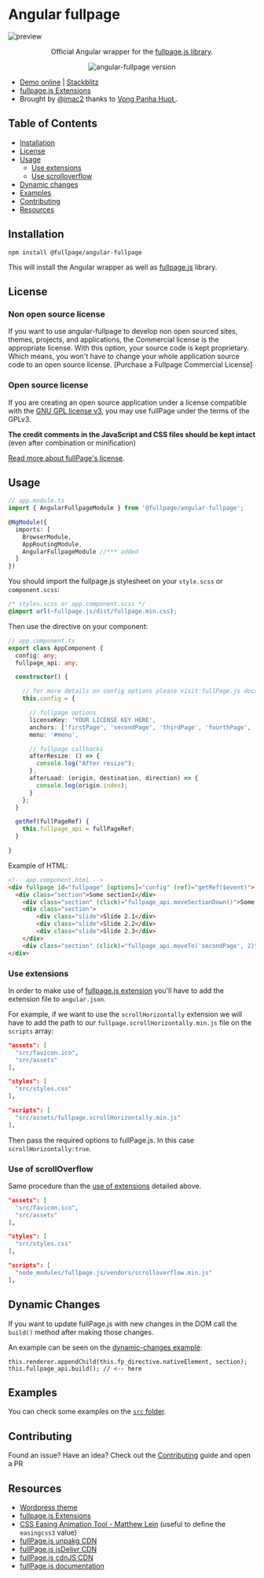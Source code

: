 # Angular fullpage
![preview](https://alvarotrigo.com/angular-fullpage/imgs/angular-fullpage-wrapper.png?v=2)
<p align="center">
Official Angular wrapper for the <a target="_blank" href="https://github.com/alvarotrigo/fullPage.js/">fullpage.js library</a>.
</p>
<p align="center">
  <img src="https://img.shields.io/badge/angular--fullpage-v0.0.8-brightgreen.svg" alt="angular-fullpage version" />
</p>

- [Demo online](https://alvarotrigo.com/angular-fullpage/) | [Stackblitz](https://stackblitz.com/edit/angular-nqsqwk)
- [fullpage.js Extensions](https://alvarotrigo.com/fullPage/extensions/)
- Brought by [@imac2](https://twitter.com/imac2) thanks to [Vong Panha Huot
](https://github.com/vh13294).

## Table of Contents

- [Installation](https://github.com/alvarotrigo/angular-fullpage#installation)
- [License](https://github.com/alvarotrigo/angular-fullpage#license)
- [Usage](https://github.com/alvarotrigo/angular-fullpage#usage)
  - [Use extensions](https://github.com/alvarotrigo/angular-fullpage#use-extensions)
  - [Use scrolloverflow](https://github.com/alvarotrigo/angular-fullpage#use-of-scrolloverflow)
- [Dynamic changes](https://github.com/alvarotrigo/angular-fullpage#dynamic-changes)
- [Examples](https://github.com/alvarotrigo/angular-fullpage#examples)
- [Contributing](https://github.com/alvarotrigo/angular-fullpage#contributing)
- [Resources](https://github.com/alvarotrigo/angular-fullpage#resources)

## Installation

```shell
npm install @fullpage/angular-fullpage
```

This will install the Angular wrapper as well as [fullpage.js](https://github.com/alvarotrigo/fullPage.js/) library.

## License

### Non open source license

If you want to use angular-fullpage to develop non open sourced sites, themes, projects, and applications, the Commercial license is the appropriate license. With this option, your source code is kept proprietary. Which means, you won't have to change your whole application source code to an open source license. [Purchase a Fullpage Commercial License]

### Open source license

If you are creating an open source application under a license compatible with the [GNU GPL license v3](https://www.gnu.org/licenses/gpl-3.0.html), you may use fullPage under the terms of the GPLv3.

**The credit comments in the JavaScript and CSS files should be kept intact** (even after combination or minification)

[Read more about fullPage's license](https://alvarotrigo.com/fullPage/pricing/).

## Usage

```typescript
// app.module.ts
import { AngularFullpageModule } from '@fullpage/angular-fullpage';

@NgModule({
  imports: [
    BrowserModule,
    AppRoutingModule,
    AngularFullpageModule //*** added
  ]
})
```

You should import the fullpage.js stylesheet on your `style.scss` or `component.scss`:

```scss
/* styles.scss or app.component.scss */
@import url(~fullpage.js/dist/fullpage.min.css);
```

Then use the directive on your component:

```typescript
// app.component.ts
export class AppComponent {
  config: any;
  fullpage_api: any;

  constructor() {

    // for more details on config options please visit fullPage.js docs
    this.config = {

      // fullpage options
      licenseKey: 'YOUR LICENSE KEY HERE',
      anchors: ['firstPage', 'secondPage', 'thirdPage', 'fourthPage', 'lastPage'],
      menu: '#menu',

      // fullpage callbacks
      afterResize: () => {
        console.log("After resize");
      },
      afterLoad: (origin, destination, direction) => {
        console.log(origin.index);
      }
    };
  }

  getRef(fullPageRef) {
    this.fullpage_api = fullPageRef;
  }

}

```

Example of HTML:

```html
<!-- app.component.html -->
<div fullpage id="fullpage" [options]="config" (ref)="getRef($event)">
  <div class="section">Some section1</div>
	<div class="section" (click)="fullpage_api.moveSectionDown()">Some section2</div>
	<div class="section">
		<div class="slide">Slide 2.1</div>
		<div class="slide">Slide 2.2</div>
		<div class="slide">Slide 2.3</div>
	</div>
	<div class="section" (click)="fullpage_api.moveTo('secondPage', 2)">Some section4</div>
</div>
```

### Use extensions
In order to make use of [fullpage.js extension](https://alvarotrigo.com/fullPage/extensions/) you'll have to add the extension file to `angular.json`.

For example, if we want to use the `scrollHorizontally` extension we will have to add the path to our `fullpage.scrollHorizontally.min.js` file on the `scripts` array:

```json
"assets": [
  "src/favicon.ico",
  "src/assets"
],

"styles": [
  "src/styles.css"
],

"scripts": [
  "src/assets/fullpage.scrollHorizontally.min.js"
],
```

Then pass the required options to fullPage.js. In this case `scrollHorizontally:true`.

### Use of scrollOverflow
Same procedure than the [use of extensions](https://github.com/alvarotrigo/angular-fullpage#use-extensions) detailed above.

```json
"assets": [
  "src/favicon.ico",
  "src/assets"
],

"styles": [
  "src/styles.css"
],

"scripts": [
  "node_modules/fullpage.js/vendors/scrolloverflow.min.js"
],
```

## Dynamic Changes
If you want to update fullPage.js with new changes in the DOM call the `build()` method after making those changes.

An example can be seen on the [dynamic-changes example](https://github.com/alvarotrigo/angular-fullpage/blob/master/src/app/examples/dynamic-changes/dynamic-changes.component.ts#L46):

```javacript
this.renderer.appendChild(this.fp_directive.nativeElement, section);
this.fullpage_api.build(); // <-- here
```

## Examples
You can check some examples on the [`src` folder](https://github.com/alvarotrigo/angular-fullpage/tree/master/src).

## Contributing

Found an issue? Have an idea? Check out the [Contributing](https://github.com/alvarotrigo/angular-fullpage/blob/master/CONTRIBUTING.md) guide and open a PR

## Resources

- [Wordpress theme](https://alvarotrigo.com/fullPage/utils/wordpress.html)
- [fullpage.js Extensions](https://alvarotrigo.com/fullPage/extensions/)
- [CSS Easing Animation Tool - Matthew Lein](http://matthewlein.com/ceaser/) (useful to define the `easingcss3` value)
- [fullPage.js unpakg CDN](https://unpkg.com/fullpage.js)
- [fullPage.js jsDelivr CDN](http://www.jsdelivr.com/#!jquery.fullpage)
- [fullPage.js cdnJS CDN](https://cdnjs.com/libraries/fullPage.js)
- [fullPage.js documentation](https://github.com/alvarotrigo/fullPage.js)


